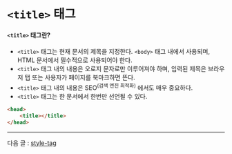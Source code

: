 # `<title>` 태그

#### `<title>` 태그란?
- `<title>` 태그는 현재 문서의 제목을 지정한다. `<body>` 태그 내에서 사용되며, HTML 문서에서 필수적으로 사용되어야 한다.
- `<title>` 태그 내의 내용은 오로지 문자로만 이루어져야 하며, 입력된 제목은 브라우저 탭 또는 사용자가 페이지를 북마크하면 뜬다.
- `<title>` 태그 내의 내용은 SEO<sup>(검색 엔진 최적화)</sup> 에서도 매우 중요하다.
- `<title>` 태그는 한 문서에서 한번만 선언될 수 있다.

```html
<head>
    <title></title>
</head>
```

<hr>

다음 글 : [style-tag](https://github.com/zzunipark/TIL/blob/main/HTML/tags/style-tag.md)